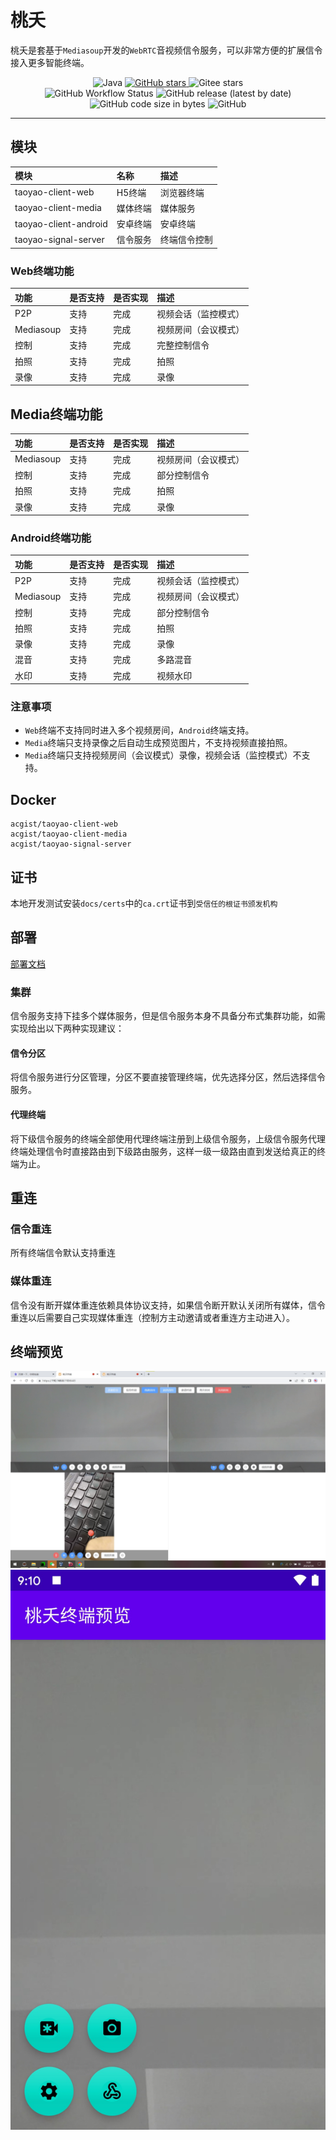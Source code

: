 # 桃夭

桃夭是套基于`Mediasoup`开发的`WebRTC`音视频信令服务，可以非常方便的扩展信令接入更多智能终端。

<p align="center">
    <img alt="Java" src="https://img.shields.io/badge/dynamic/xml?style=flat-square&label=Java&color=blueviolet&url=https://raw.githubusercontent.com/acgist/taoyao/master/taoyao-signal-server/pom.xml&query=//*[local-name()=%27java.version%27]&cacheSeconds=3600" />
    <a target="_blank" href="https://starchart.cc/acgist/taoyao">
        <img alt="GitHub stars" src="https://img.shields.io/github/stars/acgist/taoyao?style=flat-square&label=Github%20stars&color=crimson" />
    </a>
    <img alt="Gitee stars" src="https://img.shields.io/badge/dynamic/json?style=flat-square&label=Gitee%20stars&color=crimson&url=https://gitee.com/api/v5/repos/acgist/taoyao&query=$.stargazers_count&cacheSeconds=3600" />
    <br />
    <img alt="GitHub Workflow Status" src="https://img.shields.io/github/actions/workflow/status/acgist/taoyao/build.yml?style=flat-square&branch=master" />
    <img alt="GitHub release (latest by date)" src="https://img.shields.io/github/v/release/acgist/taoyao?style=flat-square&color=orange" />
    <img alt="GitHub code size in bytes" src="https://img.shields.io/github/languages/code-size/acgist/taoyao?style=flat-square&color=blue" />
    <img alt="GitHub" src="https://img.shields.io/github/license/acgist/taoyao?style=flat-square&color=blue" />
</p>

----

## 模块

|模块|名称|描述|
|:--|:--|:--|
|taoyao-client-web|H5终端|浏览器终端|
|taoyao-client-media|媒体终端|媒体服务|
|taoyao-client-android|安卓终端|安卓终端|
|taoyao-signal-server|信令服务|终端信令控制|

### Web终端功能

|功能|是否支持|是否实现|描述|
|:--|:--|:--|:--|
|P2P|支持|完成|视频会话（监控模式）|
|Mediasoup|支持|完成|视频房间（会议模式）|
|控制|支持|完成|完整控制信令|
|拍照|支持|完成|拍照|
|录像|支持|完成|录像|

## Media终端功能

|功能|是否支持|是否实现|描述|
|:--|:--|:--|:--|
|Mediasoup|支持|完成|视频房间（会议模式）|
|控制|支持|完成|部分控制信令|
|拍照|支持|完成|拍照|
|录像|支持|完成|录像|

### Android终端功能

|功能|是否支持|是否实现|描述|
|:--|:--|:--|:--|
|P2P|支持|完成|视频会话（监控模式）|
|Mediasoup|支持|完成|视频房间（会议模式）|
|控制|支持|完成|部分控制信令|
|拍照|支持|完成|拍照|
|录像|支持|完成|录像|
|混音|支持|完成|多路混音|
|水印|支持|完成|视频水印|

### 注意事项

* `Web`终端不支持同时进入多个视频房间，`Android`终端支持。
* `Media`终端只支持录像之后自动生成预览图片，不支持视频直接拍照。
* `Media`终端只支持视频房间（会议模式）录像，视频会话（监控模式）不支持。

## Docker

```
acgist/taoyao-client-web
acgist/taoyao-client-media
acgist/taoyao-signal-server
```

## 证书

本地开发测试安装`docs/certs`中的`ca.crt`证书到`受信任的根证书颁发机构`

## 部署

[部署文档](./docs/Deploy.md)

### 集群

信令服务支持下挂多个媒体服务，但是信令服务本身不具备分布式集群功能，如需实现给出以下两种实现建议：

#### 信令分区

将信令服务进行分区管理，分区不要直接管理终端，优先选择分区，然后选择信令服务。

#### 代理终端

将下级信令服务的终端全部使用代理终端注册到上级信令服务，上级信令服务代理终端处理信令时直接路由到下级路由服务，这样一级一级路由直到发送给真正的终端为止。

## 重连

### 信令重连

所有终端信令默认支持重连

### 媒体重连

信令没有断开媒体重连依赖具体协议支持，如果信令断开默认关闭所有媒体，信令重连以后需要自己实现媒体重连（控制方主动邀请或者重连方主动进入）。

## 终端预览

![Web终端](./docs/image/web.jpg)
![Android终端](./docs/image/android.jpg)
